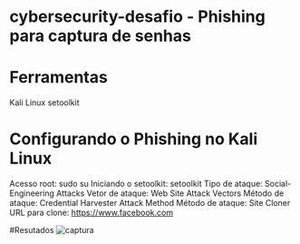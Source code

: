 # cybersecurity-desafio - Phishing para captura de senhas

# Ferramentas
Kali Linux
setoolkit

# Configurando o Phishing no Kali Linux
Acesso root: sudo su
Iniciando o setoolkit: setoolkit
Tipo de ataque: Social-Engineering Attacks
Vetor de ataque: Web Site Attack Vectors
Método de ataque: Credential Harvester Attack Method 
Método de ataque: Site Cloner
URL para clone: https://www.facebook.com

#Resutados
![captura](https://github.com/josemarsena/cybersecurity-desafio/assets/11137106/5dc64b52-6227-476c-9962-55254eeccc9e)
